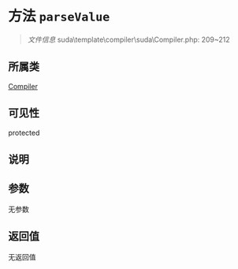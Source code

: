 # 方法 `parseValue`

> *文件信息* suda\template\compiler\suda\Compiler.php: 209~212

## 所属类 

[Compiler](../Compiler.md)

## 可见性

protected

## 说明



## 参数


无参数


## 返回值

无返回值
